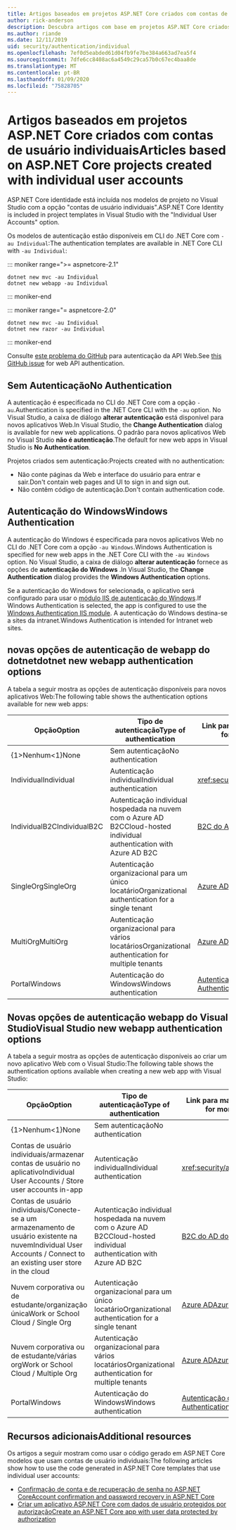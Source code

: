 ```yaml
---
title: Artigos baseados em projetos ASP.NET Core criados com contas de usuário individuais
author: rick-anderson
description: Descubra artigos com base em projetos ASP.NET Core criados com contas de usuário individuais.
ms.author: riande
ms.date: 12/11/2019
uid: security/authentication/individual
ms.openlocfilehash: 7ef0d5eabded61d04fb9fe7be384a663ad7ea5f4
ms.sourcegitcommit: 7dfe6cc8408ac6a4549c29ca57b0c67ec4baa8de
ms.translationtype: MT
ms.contentlocale: pt-BR
ms.lasthandoff: 01/09/2020
ms.locfileid: "75828705"
---
```

# <a name="articles-based-on-aspnet-core-projects-created-with-individual-user-accounts"></a><span data-ttu-id="d06ac-103">Artigos baseados em projetos ASP.NET Core criados com contas de usuário individuais</span><span class="sxs-lookup"><span data-stu-id="d06ac-103">Articles based on ASP.NET Core projects created with individual user accounts</span></span>

<span data-ttu-id="d06ac-104">ASP.NET Core identidade está incluída nos modelos de projeto no Visual Studio com a opção "contas de usuário individuais".</span><span class="sxs-lookup"><span data-stu-id="d06ac-104">ASP.NET Core Identity is included in project templates in Visual Studio with the "Individual User Accounts" option.</span></span>

<span data-ttu-id="d06ac-105">Os modelos de autenticação estão disponíveis em CLI do .NET Core com `-au Individual`:</span><span class="sxs-lookup"><span data-stu-id="d06ac-105">The authentication templates are available in .NET Core CLI with `-au Individual`:</span></span>

::: moniker range=">= aspnetcore-2.1"

```dotnetcli
dotnet new mvc -au Individual
dotnet new webapp -au Individual
```

::: moniker-end

::: moniker range="= aspnetcore-2.0"

```dotnetcli
dotnet new mvc -au Individual
dotnet new razor -au Individual
```

::: moniker-end

<span data-ttu-id="d06ac-106">Consulte [este problema do GitHub](https://github.com/dotnet/AspNetCore/issues/5833) para autenticação da API Web.</span><span class="sxs-lookup"><span data-stu-id="d06ac-106">See [this GitHub issue](https://github.com/dotnet/AspNetCore/issues/5833) for web API authentication.</span></span>

<a name="no"></a>

## <a name="no-authentication"></a><span data-ttu-id="d06ac-107">Sem Autenticação</span><span class="sxs-lookup"><span data-stu-id="d06ac-107">No Authentication</span></span>

<span data-ttu-id="d06ac-108">A autenticação é especificada no CLI do .NET Core com a opção `-au`.</span><span class="sxs-lookup"><span data-stu-id="d06ac-108">Authentication is specified in the .NET Core CLI with the `-au` option.</span></span> <span data-ttu-id="d06ac-109">No Visual Studio, a caixa de diálogo **alterar autenticação** está disponível para novos aplicativos Web.</span><span class="sxs-lookup"><span data-stu-id="d06ac-109">In Visual Studio, the **Change Authentication** dialog is available for new web applications.</span></span> <span data-ttu-id="d06ac-110">O padrão para novos aplicativos Web no Visual Studio **não é autenticação**.</span><span class="sxs-lookup"><span data-stu-id="d06ac-110">The default for new web apps in Visual Studio is **No Authentication**.</span></span>

<span data-ttu-id="d06ac-111">Projetos criados sem autenticação:</span><span class="sxs-lookup"><span data-stu-id="d06ac-111">Projects created with no authentication:</span></span>

* <span data-ttu-id="d06ac-112">Não conte páginas da Web e interface do usuário para entrar e sair.</span><span class="sxs-lookup"><span data-stu-id="d06ac-112">Don't contain web pages and UI to sign in and sign out.</span></span>
* <span data-ttu-id="d06ac-113">Não contêm código de autenticação.</span><span class="sxs-lookup"><span data-stu-id="d06ac-113">Don't contain authentication code.</span></span>

<a name="win"></a>

## <a name="windows-authentication"></a><span data-ttu-id="d06ac-114">Autenticação do Windows</span><span class="sxs-lookup"><span data-stu-id="d06ac-114">Windows Authentication</span></span>

<span data-ttu-id="d06ac-115">A autenticação do Windows é especificada para novos aplicativos Web no CLI do .NET Core com a opção `-au Windows`.</span><span class="sxs-lookup"><span data-stu-id="d06ac-115">Windows Authentication is specified for new web apps in the .NET Core CLI with the `-au Windows` option.</span></span> <span data-ttu-id="d06ac-116">No Visual Studio, a caixa de diálogo **alterar autenticação** fornece as opções de **autenticação do Windows** .</span><span class="sxs-lookup"><span data-stu-id="d06ac-116">In Visual Studio, the **Change Authentication** dialog provides the **Windows Authentication** options.</span></span>

<span data-ttu-id="d06ac-117">Se a autenticação do Windows for selecionada, o aplicativo será configurado para usar o [módulo IIS de autenticação do Windows](xref:host-and-deploy/iis/modules).</span><span class="sxs-lookup"><span data-stu-id="d06ac-117">If Windows Authentication is selected, the app is configured to use the [Windows Authentication IIS module](xref:host-and-deploy/iis/modules).</span></span> <span data-ttu-id="d06ac-118">A autenticação do Windows destina-se a sites da intranet.</span><span class="sxs-lookup"><span data-stu-id="d06ac-118">Windows Authentication is intended for Intranet web sites.</span></span>

## <a name="dotnet-new-webapp-authentication-options"></a><span data-ttu-id="d06ac-119">novas opções de autenticação de webapp do dotnet</span><span class="sxs-lookup"><span data-stu-id="d06ac-119">dotnet new webapp authentication options</span></span>

<span data-ttu-id="d06ac-120">A tabela a seguir mostra as opções de autenticação disponíveis para novos aplicativos Web:</span><span class="sxs-lookup"><span data-stu-id="d06ac-120">The following table shows the authentication options available for new web apps:</span></span>

| <span data-ttu-id="d06ac-121">Opção</span><span class="sxs-lookup"><span data-stu-id="d06ac-121">Option</span></span> | <span data-ttu-id="d06ac-122">Tipo de autenticação</span><span class="sxs-lookup"><span data-stu-id="d06ac-122">Type of authentication</span></span> | <span data-ttu-id="d06ac-123">Link para mais informações</span><span class="sxs-lookup"><span data-stu-id="d06ac-123">Link for more information</span></span> |
 | ----------------- | ------------ | ---------- |
| <span data-ttu-id="d06ac-124">{1&gt;Nenhum&lt;1}</span><span class="sxs-lookup"><span data-stu-id="d06ac-124">None</span></span>            |  <span data-ttu-id="d06ac-125">Sem autenticação</span><span class="sxs-lookup"><span data-stu-id="d06ac-125">No authentication</span></span> | | 
| <span data-ttu-id="d06ac-126">Individual</span><span class="sxs-lookup"><span data-stu-id="d06ac-126">Individual</span></span>      |  <span data-ttu-id="d06ac-127">Autenticação individual</span><span class="sxs-lookup"><span data-stu-id="d06ac-127">Individual authentication</span></span> | <xref:security/authentication/identity>
| <span data-ttu-id="d06ac-128">IndividualB2C</span><span class="sxs-lookup"><span data-stu-id="d06ac-128">IndividualB2C</span></span>   |  <span data-ttu-id="d06ac-129">Autenticação individual hospedada na nuvem com o Azure AD B2C</span><span class="sxs-lookup"><span data-stu-id="d06ac-129">Cloud-hosted individual authentication with Azure AD B2C</span></span> | [<span data-ttu-id="d06ac-130">B2C do AD do Azure</span><span class="sxs-lookup"><span data-stu-id="d06ac-130">Azure AD B2C</span></span>](/azure/active-directory-b2c/) |
| <span data-ttu-id="d06ac-131">SingleOrg</span><span class="sxs-lookup"><span data-stu-id="d06ac-131">SingleOrg</span></span>       |  <span data-ttu-id="d06ac-132">Autenticação organizacional para um único locatário</span><span class="sxs-lookup"><span data-stu-id="d06ac-132">Organizational authentication for a single tenant</span></span> | [<span data-ttu-id="d06ac-133">Azure AD</span><span class="sxs-lookup"><span data-stu-id="d06ac-133">Azure AD</span></span>](/azure/active-directory/develop/quickstart-v2-aspnet-core-webapp) |
| <span data-ttu-id="d06ac-134">MultiOrg</span><span class="sxs-lookup"><span data-stu-id="d06ac-134">MultiOrg</span></span>        |  <span data-ttu-id="d06ac-135">Autenticação organizacional para vários locatários</span><span class="sxs-lookup"><span data-stu-id="d06ac-135">Organizational authentication for multiple tenants</span></span> | [<span data-ttu-id="d06ac-136">Azure AD</span><span class="sxs-lookup"><span data-stu-id="d06ac-136">Azure AD</span></span>](/azure/active-directory/develop/quickstart-v2-aspnet-core-webapp) |
| <span data-ttu-id="d06ac-137">Portal</span><span class="sxs-lookup"><span data-stu-id="d06ac-137">Windows</span></span>         |  <span data-ttu-id="d06ac-138">Autenticação do Windows</span><span class="sxs-lookup"><span data-stu-id="d06ac-138">Windows authentication</span></span> | [<span data-ttu-id="d06ac-139">Autenticação do Windows</span><span class="sxs-lookup"><span data-stu-id="d06ac-139">Windows Authentication</span></span>](xref:security/authentication/windowsauth)

## <a name="visual-studio-new-webapp-authentication-options"></a><span data-ttu-id="d06ac-140">Novas opções de autenticação webapp do Visual Studio</span><span class="sxs-lookup"><span data-stu-id="d06ac-140">Visual Studio new webapp authentication options</span></span>

<span data-ttu-id="d06ac-141">A tabela a seguir mostra as opções de autenticação disponíveis ao criar um novo aplicativo Web com o Visual Studio:</span><span class="sxs-lookup"><span data-stu-id="d06ac-141">The following table shows the authentication options available when creating a new web app with Visual Studio:</span></span>

| <span data-ttu-id="d06ac-142">Opção</span><span class="sxs-lookup"><span data-stu-id="d06ac-142">Option</span></span> | <span data-ttu-id="d06ac-143">Tipo de autenticação</span><span class="sxs-lookup"><span data-stu-id="d06ac-143">Type of authentication</span></span> | <span data-ttu-id="d06ac-144">Link para mais informações</span><span class="sxs-lookup"><span data-stu-id="d06ac-144">Link for more information</span></span> |
 | ----------------- | ------------ | ---------- |
| <span data-ttu-id="d06ac-145">{1&gt;Nenhum&lt;1}</span><span class="sxs-lookup"><span data-stu-id="d06ac-145">None</span></span>            |  <span data-ttu-id="d06ac-146">Sem autenticação</span><span class="sxs-lookup"><span data-stu-id="d06ac-146">No authentication</span></span> | | 
| <span data-ttu-id="d06ac-147">Contas de usuário individuais/armazenar contas de usuário no aplicativo</span><span class="sxs-lookup"><span data-stu-id="d06ac-147">Individual User Accounts / Store user accounts in-app</span></span> |  <span data-ttu-id="d06ac-148">Autenticação individual</span><span class="sxs-lookup"><span data-stu-id="d06ac-148">Individual authentication</span></span> | <xref:security/authentication/identity> |
| <span data-ttu-id="d06ac-149">Contas de usuário individuais/Conecte-se a um armazenamento de usuário existente na nuvem</span><span class="sxs-lookup"><span data-stu-id="d06ac-149">Individual User Accounts / Connect to an existing user store in the cloud</span></span> |  <span data-ttu-id="d06ac-150">Autenticação individual hospedada na nuvem com o Azure AD B2C</span><span class="sxs-lookup"><span data-stu-id="d06ac-150">Cloud-hosted individual authentication with Azure AD B2C</span></span> | [<span data-ttu-id="d06ac-151">B2C do AD do Azure</span><span class="sxs-lookup"><span data-stu-id="d06ac-151">Azure AD B2C</span></span>](/azure/active-directory-b2c/) |
| <span data-ttu-id="d06ac-152">Nuvem corporativa ou de estudante/organização única</span><span class="sxs-lookup"><span data-stu-id="d06ac-152">Work or School Cloud / Single Org</span></span>  |  <span data-ttu-id="d06ac-153">Autenticação organizacional para um único locatário</span><span class="sxs-lookup"><span data-stu-id="d06ac-153">Organizational authentication for a single tenant</span></span> | [<span data-ttu-id="d06ac-154">Azure AD</span><span class="sxs-lookup"><span data-stu-id="d06ac-154">Azure AD</span></span>](/azure/active-directory/develop/quickstart-v2-aspnet-core-webapp) |
| <span data-ttu-id="d06ac-155">Nuvem corporativa ou de estudante/várias org</span><span class="sxs-lookup"><span data-stu-id="d06ac-155">Work or School Cloud / Multiple Org</span></span> |  <span data-ttu-id="d06ac-156">Autenticação organizacional para vários locatários</span><span class="sxs-lookup"><span data-stu-id="d06ac-156">Organizational authentication for multiple tenants</span></span> | [<span data-ttu-id="d06ac-157">Azure AD</span><span class="sxs-lookup"><span data-stu-id="d06ac-157">Azure AD</span></span>](/azure/active-directory/develop/quickstart-v2-aspnet-core-webapp) |
| <span data-ttu-id="d06ac-158">Portal</span><span class="sxs-lookup"><span data-stu-id="d06ac-158">Windows</span></span>         |  <span data-ttu-id="d06ac-159">Autenticação do Windows</span><span class="sxs-lookup"><span data-stu-id="d06ac-159">Windows authentication</span></span> | [<span data-ttu-id="d06ac-160">Autenticação do Windows</span><span class="sxs-lookup"><span data-stu-id="d06ac-160">Windows Authentication</span></span>](xref:security/authentication/windowsauth)

## <a name="additional-resources"></a><span data-ttu-id="d06ac-161">Recursos adicionais</span><span class="sxs-lookup"><span data-stu-id="d06ac-161">Additional resources</span></span>

<span data-ttu-id="d06ac-162">Os artigos a seguir mostram como usar o código gerado em ASP.NET Core modelos que usam contas de usuário individuais:</span><span class="sxs-lookup"><span data-stu-id="d06ac-162">The following articles show how to use the code generated in ASP.NET Core templates that use individual user accounts:</span></span>

* [<span data-ttu-id="d06ac-163">Confirmação de conta e de recuperação de senha no ASP.NET Core</span><span class="sxs-lookup"><span data-stu-id="d06ac-163">Account confirmation and password recovery in ASP.NET Core</span></span>](xref:security/authentication/accconfirm)
* [<span data-ttu-id="d06ac-164">Criar um aplicativo ASP.NET Core com dados de usuário protegidos por autorização</span><span class="sxs-lookup"><span data-stu-id="d06ac-164">Create an ASP.NET Core app with user data protected by authorization</span></span>](xref:security/authorization/secure-data)
